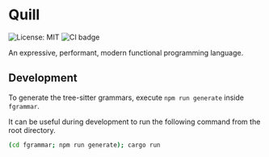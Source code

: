 # Quill

![License: MIT](https://img.shields.io/github/license/quill-lang/quill)
![CI badge](https://github.com/quill-lang/quill/actions/workflows/rust.yml/badge.svg)

An expressive, performant, modern functional programming language.

## Development

To generate the tree-sitter grammars, execute `npm run generate` inside `fgrammar`.

It can be useful during development to run the following command from the root directory.
```sh
(cd fgrammar; npm run generate); cargo run
```
